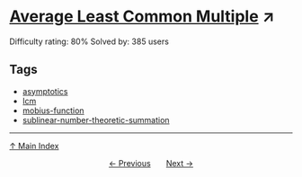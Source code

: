 # [Average Least Common Multiple](https://projecteuler.net/problem=448) ↗️

Difficulty rating: 80%
Solved by: 385 users
## Tags

- [asymptotics](../tags/asymptotics.md)
- [lcm](../tags/lcm.md)
- [mobius-function](../tags/mobius-function.md)
- [sublinear-number-theoretic-summation](../tags/sublinear-number-theoretic-summation.md)



---

[↑ Main Index](../README.md)


<div align=center><a href='447.md'>← Previous</a> &nbsp;&nbsp; &nbsp;&nbsp;  <a href='449.md'>Next →</a></div>
